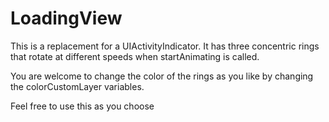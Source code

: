 LoadingView
===========

This is a replacement for a UIActivityIndicator. It has three concentric rings that rotate at different speeds when startAnimating is called.

You are welcome to change the color of the rings as you like by changing the colorCustomLayer variables.

Feel free to use this as you choose
